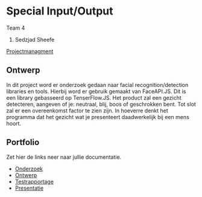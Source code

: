 # Special Input/Output
Team 4
1. Sedzjad Sheefe

[Projectmanagment](https://trello.com/b/zG8t2tqw/in-output) <Trello scrumboard bijvoorbeeld>

## Ontwerp
In dit project word er onderzoek gedaan naar facial recognition/detection libraries en tools. Hierbij word er gebruik gemaakt van FaceAPI.JS. Dit is een library gebasseerd op TenserFlow.JS.
Het product zal een gezicht detecteren, aangeven of je: neutraal, blij, boos of geschrokken bent. Tot slot zal er een overeenkomst factor te zien zijn. In hoeverre denkt het programma dat het gezicht wat je presenteert daadwerkelijk bij een mens hoort.

## Portfolio
Zet hier de links neer naar jullie documentatie.

* [Onderzoek](https://docs.google.com/document/d/1ENqOJz10OITB813338YB76ZeavBlEp5_1_bKT_FFRiw/edit?usp=sharing)
* [Ontwerp](https://docs.google.com/document/d/1o_Gw1OGb8tekNQXpkKzg49ko5ghP9u1o0Mh3BsXSVEY/edit?usp=sharing)
* [Testrapportage](https://docs.google.com/document/d/1kNR4PR2a8c-GeEL7YrsZA59-Qz9kDqpAyhpe3YmZM3A/edit?usp=sharing)
* [Presentatie](https://docs.google.com/presentation/d/1lzRRwHPvFV7bfrFBtVIienxR_1X291ZBqn-OUmW1VpU/edit?usp=sharing)
